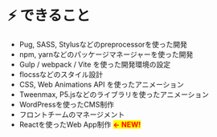 # ⚡ できること

* Pug, SASS, Stylusなどのpreprocessorを使った開発
* npm, yarnなどのパッケージマネージャーを使った開発
* Gulp / webpack / Vite を使った開発環境の設定
* flocssなどのスタイル設計
* CSS, Web Animations API を使ったアニメーション
* Tweenmax, P5.jsなどのライブラリを使ったアニメーション
* WordPressを使ったCMS制作
* フロントチームのマネージメント
* Reactを使ったWeb App制作 <mark style="color:red;">**← NEW!**</mark>
